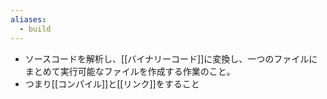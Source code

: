 ```yaml
---
aliases:
  - build
---
```

- ソースコードを解析し、[[バイナリーコード]]に変換し、一つのファイルにまとめて実行可能なファイルを作成する作業のこと。
- つまり[[コンパイル]]と[[リンク]]をすること